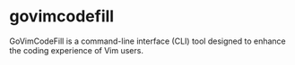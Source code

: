 # govimcodefill
GoVimCodeFill is a command-line interface (CLI) tool designed to enhance the coding experience of Vim users.
